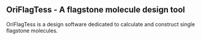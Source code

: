 ## OriFlagTess - A flagstone molecule design tool

OriFlagTess is a design software dedicated to calculate and construct single flagstone molecules.  
